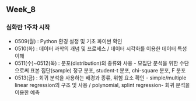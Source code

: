 ## Week_8
### 심화반 1주차 시작
- 0509(월) : Python 환경 설정 및 기초 파이썬 확인<br>
- 0510(화) : 데이터 과학의 개념 및 프로세스 / 데이터 시각화를 이용한 데이터 특성 이해<br>
- 0511(수)~0512(목) : 분포(distribution)의 종류와 사용 - 모집단 분석을 위한 수단으로써 표본 집단(sample) 정규 분포, student-t 분포, chi-square 분포, F 분포<br>
- 0513(금) : 회귀 분석을 사용하는 배경과 종류, 위험 요소 확인 - simple/multiple linear regression의 구조 및 사용 /  polynomial, splint regression- 회귀 분석을 이용한 예측<br>